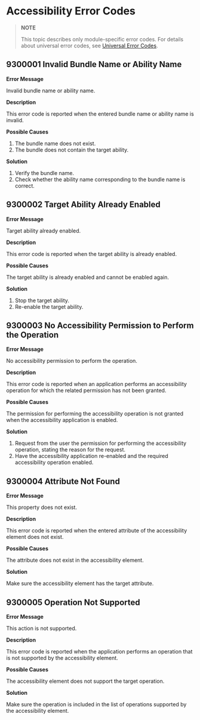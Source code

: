 # Accessibility Error Codes

> **NOTE**
>
> This topic describes only module-specific error codes. For details about universal error codes, see [Universal Error Codes](../errorcode-universal.md).
<!--Del-->
## 9300001 Invalid Bundle Name or Ability Name

**Error Message**

Invalid bundle name or ability name.

**Description**

This error code is reported when the entered bundle name or ability name is invalid.

**Possible Causes**

 
1. The bundle name does not exist.
2. The bundle does not contain the target ability.

**Solution**

1. Verify the bundle name.
2. Check whether the ability name corresponding to the bundle name is correct.

## 9300002 Target Ability Already Enabled

**Error Message**

Target ability already enabled.

**Description**

This error code is reported when the target ability is already enabled.

**Possible Causes**

The target ability is already enabled and cannot be enabled again.

**Solution**

1. Stop the target ability.
2. Re-enable the target ability.
<!--DelEnd-->
## 9300003 No Accessibility Permission to Perform the Operation

**Error Message**

No accessibility permission to perform the operation.

**Description**

This error code is reported when an application performs an accessibility operation for which the related permission has not been granted.

**Possible Causes**

The permission for performing the accessibility operation is not granted when the accessibility application is enabled.

**Solution**

1. Request from the user the permission for performing the accessibility operation, stating the reason for the request.
2. Have the accessibility application re-enabled and the required accessibility operation enabled.

## 9300004 Attribute Not Found

**Error Message**

This property does not exist.

**Description**

This error code is reported when the entered attribute of the accessibility element does not exist.

**Possible Causes**

The attribute does not exist in the accessibility element.

**Solution**

Make sure the accessibility element has the target attribute.

## 9300005 Operation Not Supported

**Error Message**

This action is not supported.

**Description**

This error code is reported when the application performs an operation that is not supported by the accessibility element.

**Possible Causes**

The accessibility element does not support the target operation.

**Solution**

Make sure the operation is included in the list of operations supported by the accessibility element.

